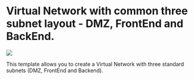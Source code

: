 # Virtual Network with common three subnet layout - DMZ, FrontEnd and BackEnd.

<a href="https://portal.azure.com/#create/Microsoft.Template/uri/https%3A%2F%2Fraw.githubusercontent.com%2Falbertwo1978%2Fazure-quickstart-templates%2Fmaster%2F101-vnet-dmz-frontend-backend-subnets%2Fazuredeploy.json" target="_blank">
    <img src="http://azuredeploy.net/deploybutton.png"/>
</a>

This template allows you to create a Virtual Network with three standard subnets (DMZ, FrontEnd and Backend).